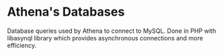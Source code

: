 # Athena's Databases
Database queries used by Athena to connect to MySQL. Done in PHP with libasynql library which provides asynchronous connections and more efficiency. 
